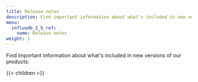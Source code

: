 ```yaml
---
title: Release notes
description: Find important information about what's included in new versions of InfluxData products.
menu:
  influxdb_2_5_ref:
    name: Release notes
weight: 1
---
```


Find important information about what's included in new versions of our products:

{{< children >}}

